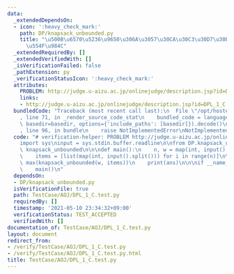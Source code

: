 ```yaml
---
data:
  _extendedDependsOn:
  - icon: ':heavy_check_mark:'
    path: DP/knapsack_unbounded.py
    title: "\u500B\u6570\u5236\u9650\u306A\u3057\u30CA\u30C3\u30D7\u30B5\u30C3\u30AF\
      \u554F\u984C"
  _extendedRequiredBy: []
  _extendedVerifiedWith: []
  _isVerificationFailed: false
  _pathExtension: py
  _verificationStatusIcon: ':heavy_check_mark:'
  attributes:
    PROBLEM: http://judge.u-aizu.ac.jp/onlinejudge/description.jsp?id=DPL_1_C
    links:
    - http://judge.u-aizu.ac.jp/onlinejudge/description.jsp?id=DPL_1_C
  bundledCode: "Traceback (most recent call last):\n  File \"/opt/hostedtoolcache/Python/3.9.6/x64/lib/python3.9/site-packages/onlinejudge_verify/documentation/build.py\"\
    , line 71, in _render_source_code_stat\n    bundled_code = language.bundle(stat.path,\
    \ basedir=basedir, options={'include_paths': [basedir]}).decode()\n  File \"/opt/hostedtoolcache/Python/3.9.6/x64/lib/python3.9/site-packages/onlinejudge_verify/languages/python.py\"\
    , line 96, in bundle\n    raise NotImplementedError\nNotImplementedError\n"
  code: "# verification-helper: PROBLEM http://judge.u-aizu.ac.jp/onlinejudge/description.jsp?id=DPL_1_C\n\
    import sys\ninput = sys.stdin.buffer.readline\n\nfrom DP.knapsack_unbounded import\
    \ knapsack_unbounded\n\n\ndef main():\n    n, w = map(int, input().split())\n\
    \    items = [list(map(int, input().split())) for i in range(n)]\n\n    ans =\
    \ max(knapsack_unbounded(w, items))\n    print(ans)\n\n\nif __name__ == '__main__':\n\
    \    main()\n"
  dependsOn:
  - DP/knapsack_unbounded.py
  isVerificationFile: true
  path: TestCase/AOJ/DPL_1_C.test.py
  requiredBy: []
  timestamp: '2021-05-10 23:34:32+09:00'
  verificationStatus: TEST_ACCEPTED
  verifiedWith: []
documentation_of: TestCase/AOJ/DPL_1_C.test.py
layout: document
redirect_from:
- /verify/TestCase/AOJ/DPL_1_C.test.py
- /verify/TestCase/AOJ/DPL_1_C.test.py.html
title: TestCase/AOJ/DPL_1_C.test.py
---
```

